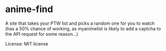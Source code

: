 anime-find
==========

A site that takes your PTW list and picks a random one for you to watch (has a 50% chance of working, as myanimelist is likely to add a captcha to the API request for some reason...)

License: MIT license

